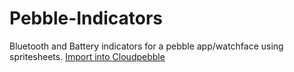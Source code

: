 # Pebble-Indicators
Bluetooth and Battery indicators for a pebble app/watchface using spritesheets.
[Import into Cloudpebble](https://cloudpebble.net/ide/import/github/Tschrock/Pebble-Indicators)
